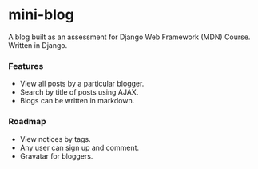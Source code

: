 # mini-blog
A blog built as an assessment for Django Web Framework (MDN) Course. Written in Django.


### Features
* View all posts by a particular blogger.
* Search by title of posts using AJAX.
* Blogs can be written in markdown.



### Roadmap
* View notices by tags.
* Any user can sign up and comment.
* Gravatar for bloggers.